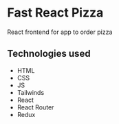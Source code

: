 # Fast React  Pizza
React frontend for app to order pizza
## Technologies used
- HTML
- CSS
- JS
- Tailwinds
- React
- React Router
- Redux
